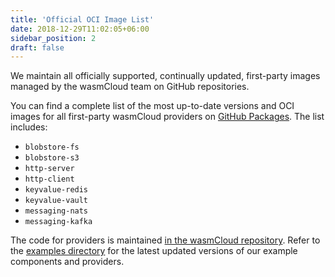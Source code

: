 ```yaml
---
title: 'Official OCI Image List'
date: 2018-12-29T11:02:05+06:00
sidebar_position: 2
draft: false
---
```


We maintain all officially supported, continually updated, first-party images managed by the wasmCloud team on GitHub repositories.

You can find a complete list of the most up-to-date versions and OCI images for all first-party wasmCloud providers on [GitHub Packages](https://github.com/orgs/wasmCloud/packages?repo_name=wasmCloud). The list includes:

- `blobstore-fs`
- `blobstore-s3`
- `http-server`
- `http-client`
- `keyvalue-redis`
- `keyvalue-vault`
- `messaging-nats`
- `messaging-kafka`

The code for providers is maintained [in the wasmCloud repository](https://github.com/wasmCloud/wasmCloud/tree/main/crates/). Refer to the [examples directory](https://github.com/wasmCloud/wasmCloud/tree/main/examples) for the latest updated versions of our example components and providers.
